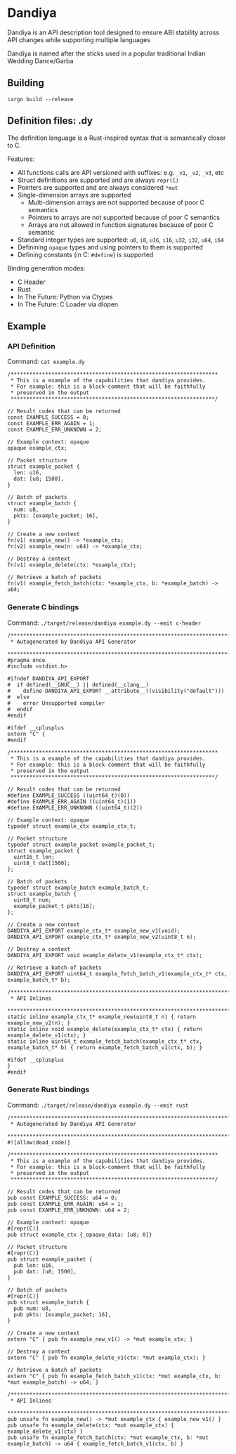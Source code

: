 # Dandiya

Dandiya is an API description tool designed to ensure ABI stability across API changes while supporting multiple languages

Dandiya is named after the sticks used in a popular traditional Indian Wedding Dance/Garba

## Building

`cargo build --release`

## Definition files: .dy

The definition language is a Rust-inspired syntax that is semantically closer to C.

Features:
  - All functions calls are API versioned with suffixes: e.g. `_v1`, `_v2`, `_v3`, etc
  - Struct definitions are supported and are always `repr(C)`
  - Pointers are supported and are always considered `*mut`
  - Single-dimension arrays are supported
    - Multi-dimension arrays are not supported because of poor C semantics
    - Pointers to arrays are not supported because of poor C semantics
    - Arrays are not allowed in function signatures because of poor C semantic
  - Standard integer types are supported: `u8`, `i8`, `u16`, `i16`, `u32`, `i32`, `u64`, `i64`
  - Definining `opaque` types and using pointers to them is supported
  - Defining constants (in C: `#define`) is supported
  
Binding generation modes:
  - C Header
  - Rust
  - In The Future: Python via Ctypes
  - In The Future: C Loader via dlopen

## Example

### API Definition
Command: `cat example.dy`
```
/******************************************************************
 * This is a example of the capabilities that dandiya provides.
 * For example: this is a block-comment that will be faithfully
 * preserved in the output
 *****************************************************************/

// Result codes that can be returned
const EXAMPLE_SUCCESS = 0;
const EXAMPLE_ERR_AGAIN = 1;
const EXAMPLE_ERR_UNKNOWN = 2;

// Example context: opaque
opaque example_ctx;

// Packet structure
struct example_packet {
  len: u16,
  dat: [u8; 1500],
}

// Batch of packets
struct example_batch {
  num: u8,
  pkts: [example_packet; 16],
}

// Create a new context
fn(v1) example_new() -> *example_ctx;
fn(v2) example_new(n: u64) -> *example_ctx;

// Destroy a context
fn(v1) example_delete(ctx: *example_ctx);

// Retrieve a batch of packets
fn(v1) example_fetch_batch(ctx: *example_ctx, b: *example_batch) -> u64;
```

### Generate C bindings
Command: `./target/release/dandiya example.dy --emit c-header`
```
/*******************************************************************************
 * Autogenerated by Dandiya API Generator
 ******************************************************************************/
#pragma once
#include <stdint.h>

#ifndef DANDIYA_API_EXPORT
#  if defined(__GNUC__) || defined(__clang__)
#    define DANDIYA_API_EXPORT __attribute__((visibility("default")))
#  else
#    error Unsupported compiler
#  endif
#endif

#ifdef __cplusplus
extern "C" {
#endif

/******************************************************************
 * This is a example of the capabilities that dandiya provides.
 * For example: this is a block-comment that will be faithfully
 * preserved in the output
 *****************************************************************/

// Result codes that can be returned
#define EXAMPLE_SUCCESS ((uint64_t)(0))
#define EXAMPLE_ERR_AGAIN ((uint64_t)(1))
#define EXAMPLE_ERR_UNKNOWN ((uint64_t)(2))

// Example context: opaque
typedef struct example_ctx example_ctx_t;

// Packet structure
typedef struct example_packet example_packet_t;
struct example_packet {
  uint16_t len;
  uint8_t dat[1500];
};

// Batch of packets
typedef struct example_batch example_batch_t;
struct example_batch {
  uint8_t num;
  example_packet_t pkts[16];
};

// Create a new context
DANDIYA_API_EXPORT example_ctx_t* example_new_v1(void);
DANDIYA_API_EXPORT example_ctx_t* example_new_v2(uint8_t n);

// Destroy a context
DANDIYA_API_EXPORT void example_delete_v1(example_ctx_t* ctx);

// Retrieve a batch of packets
DANDIYA_API_EXPORT uint64_t example_fetch_batch_v1(example_ctx_t* ctx, example_batch_t* b);

/*******************************************************************************
 * API Inlines
 ******************************************************************************/
static inline example_ctx_t* example_new(uint8_t n) { return example_new_v2(n); }
static inline void example_delete(example_ctx_t* ctx) { return example_delete_v1(ctx); }
static inline uint64_t example_fetch_batch(example_ctx_t* ctx, example_batch_t* b) { return example_fetch_batch_v1(ctx, b); }

#ifdef __cplusplus
}
#endif
```

### Generate Rust bindings
Command: `./target/release/dandiya example.dy --emit rust`
```
/*******************************************************************************
 * Autogenerated by Dandiya API Generator
 ******************************************************************************/
#![allow(dead_code)]

/******************************************************************
 * This is a example of the capabilities that dandiya provides.
 * For example: this is a block-comment that will be faithfully
 * preserved in the output
 *****************************************************************/

// Result codes that can be returned
pub const EXAMPLE_SUCCESS: u64 = 0;
pub const EXAMPLE_ERR_AGAIN: u64 = 1;
pub const EXAMPLE_ERR_UNKNOWN: u64 = 2;

// Example context: opaque
#[repr(C)]
pub struct example_ctx {_opaque_data: [u8; 0]}

// Packet structure
#[repr(C)]
pub struct example_packet {
  pub len: u16,
  pub dat: [u8; 1500],
}

// Batch of packets
#[repr(C)]
pub struct example_batch {
  pub num: u8,
  pub pkts: [example_packet; 16],
}

// Create a new context
extern "C" { pub fn example_new_v1() -> *mut example_ctx; }

// Destroy a context
extern "C" { pub fn example_delete_v1(ctx: *mut example_ctx); }

// Retrieve a batch of packets
extern "C" { pub fn example_fetch_batch_v1(ctx: *mut example_ctx, b: *mut example_batch) -> u64; }

/*******************************************************************************
 * API Inlines
 ******************************************************************************/
pub unsafe fn example_new() -> *mut example_ctx { example_new_v1() }
pub unsafe fn example_delete(ctx: *mut example_ctx) { example_delete_v1(ctx) }
pub unsafe fn example_fetch_batch(ctx: *mut example_ctx, b: *mut example_batch) -> u64 { example_fetch_batch_v1(ctx, b) }
```

